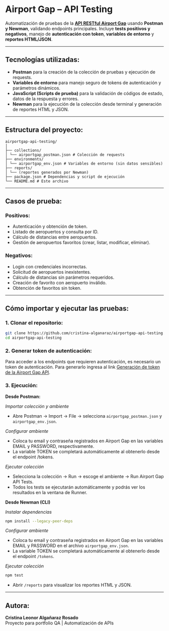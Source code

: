 # **Airport Gap – API Testing**

Automatización de pruebas de la **[API RESTful Airport Gap](https://airportgap.com/)** usando **Postman y Newman**, validando endpoints principales. Incluye **tests positivos y negativos**, manejo de **autenticación con token**, **variables de entorno** y **reportes HTML/JSON**.

---

## **Tecnologías utilizadas:**

- **Postman** para la creación de la colección de pruebas y ejecución de requests.
- **Variables de entorno** para manejo seguro de tokens de autenticación y parámetros dinámicos.
- **JavaScript (Scripts de prueba)** para la validación de códigos de estado, datos de la respuesta y errores.
- **Newman** para la ejecución de la colección desde terminal y generación de reportes HTML y JSON.

---

## **Estructura del proyecto:**

```plaintext
airportgap-api-testing/
│
├── collections/
│ └── airportgap_postman.json # Colección de requests
├── environments/
│ └── airportgap_env.json # Variables de entorno (sin datos sensibles)
├── reports/
│ └── (reportes generados por Newman)
├── package.json # Dependencias y script de ejecución
└── README.md # Este archivo
```

---

## **Casos de prueba:**

### **Positivos:**

- Autenticación y obtención de token.
- Listado de aeropuertos y consulta por ID.
- Cálculo de distancias entre aeropuertos.
- Gestión de aeropuertos favoritos (crear, listar, modificar, eliminar).

### **Negativos:**

- Login con credenciales incorrectas.
- Solicitud de aeropuertos inexistentes.
- Cálculo de distancias sin parámetros requeridos.
- Creación de favorito con aeropuerto inválido.
- Obtención de favoritos sin token.

---

## **Cómo importar y ejecutar las pruebas:**

### 1. **Clonar el repositorio:**

```bash
git clone https://github.com/cristina-alganaraz/airportgap-api-testing.git
cd airportgap-api-testing
```

### 2. **Generar token de autenticación:**

Para acceder a los endpoints que requieren autenticación, es necesario un token de autenticación. 
Para generarlo ingresa al link [Generación de token de la Airport Gap API](https://airportgap.com/tokens/new).

### 3. **Ejecución**: 

**Desde Postman:**

*Importar colección y ambiente*

- Abre Postman → Import → File → selecciona `airportgap_postman.json` y `airportgap_env.json`.  

*Configurar ambiente* 

- Coloca tu email y contraseña registrados en Airport Gap en las variables EMAIL y PASSWORD, respectivamente.
- La variable TOKEN se completará automáticamente al obtenerlo desde el endpoint /tokens.

*Ejecutar colección*  

- Selecciona la colección → Run → escoge el ambiente → Run Airport Gap API Tests. 
- Todos los tests se ejecutarán automáticamente y podrás ver los resultados en la ventana de Runner.  

**Desde Newman (CLI)**  

*Instalar dependencias*

```bash
npm install --legacy-peer-deps
```

*Configurar ambiente*

- Coloca tu email y contraseña registrados en Airport Gap en las variables EMAIL y PASSWORD en el archivo `airportgap_env.json`.
- La variable TOKEN se completará automáticamente al obtenerlo desde el endpoint `/tokens`.

*Ejecutar colección*

```bash
npm test
```

- Abrir `/reports` para visualizar los reportes HTML y JSON.

---

## **Autora:**

**Cristina Leonor Algañaraz Rosado**  
Proyecto para portfolio QA | Automatización de APIs